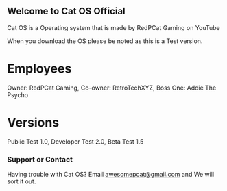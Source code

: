 ## Welcome to Cat OS Official

Cat OS is a Operating system that is made by RedPCat Gaming on YouTube

When you download the OS please be noted as this is a Test version.

# Employees
Owner: RedPCat Gaming,
Co-owner: RetroTechXYZ,
Boss One: Addie The Psycho

# Versions

Public Test 1.0,
Developer Test 2.0,
Beta Test 1.5

### Support or Contact

Having trouble with Cat OS? Email awesomepcat@gmail.com and We will sort it out.
